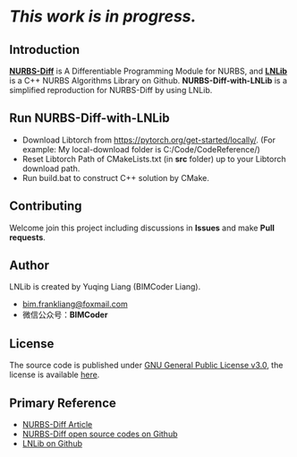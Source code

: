 # ***This work is in progress.***

## Introduction
**[NURBS-Diff](https://www.sciencedirect.com/science/article/abs/pii/S0010448522000045)** is A Differentiable Programming Module for NURBS, and **[LNLib](https://github.com/BIMCoderLiang/LNLib)** is a C++ NURBS Algorithms Library on Github. **NURBS-Diff-with-LNLib** is a simplified reproduction for NURBS-Diff by using LNLib.

## Run NURBS-Diff-with-LNLib
- Download Libtorch from https://pytorch.org/get-started/locally/. (For example: My local-download folder is C:/Code/CodeReference/)
- Reset Libtorch Path of CMakeLists.txt (in **src** folder) up to your Libtorch download path.
- Run build.bat to construct C++ solution by CMake.

## Contributing
Welcome join this project including discussions in **Issues** and make **Pull requests**.

## Author
LNLib is created by Yuqing Liang (BIMCoder Liang).

- bim.frankliang@foxmail.com
- 微信公众号：**BIMCoder**

## License
The source code is published under [GNU General Public License v3.0](https://www.gnu.org/licenses/), the license is available [here](LICENSE).

## Primary Reference
- [NURBS-Diff Article](https://www.sciencedirect.com/science/article/abs/pii/S0010448522000045)
- [NURBS-Diff open source codes on Github](https://github.com/anjanadev96/NURBS_Diff)
- [LNLib on Github](https://github.com/BIMCoderLiang/LNLib)